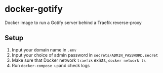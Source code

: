 # docker-gotify
Docker image to run a Gotify server behind a Traefik reverse-proxy

## Setup
1. Input your domain name in `.env`
1. Input your choice of admin password in `secrets/ADMIN_PASSWORD.secret`
1. Make sure that Docker network `traefik` exists, `docker network ls`
1. Run `docker-compose up`and check logs